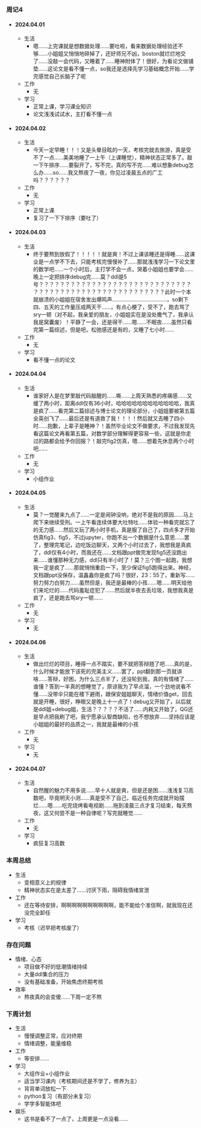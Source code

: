 ### 周记4

+ #### 2024.04.01

  + 生活
    + 嗯……上完课就是想数据处理……要吐啦，看来数据处理经验还不够……小姐姐又悄悄地碎掉了，还好师兄不凶，boston就烂烂地交了……没敲一会代码，又睡着了……睡神附体了！很好，为看论文做铺垫……这论文是看不懂一点，so我还是选择先学习基础概念开始……学完感觉自己长脑子了呢
  + 工作
    + 无
  + 学习
    + 正常上课，学习课业知识
    + 论文浅浅试试水，主打看不懂一点

+ #### 2024.04.02

  + 生活
    + 今天一定早睡！！！又是头晕目眩的一天，考核完就去旅游，真是受不了一点……美美地睡了一上午（上课睡觉），精神状态正常多了。敲一下午排序……要裂开了，写不完，真的写不完……难以想象debug怎么办……so……我又熬夜了一夜，你见过凌晨五点的广工吗？？？？？？
  + 工作
    + 无
  + 学习
    + 正常上课
    + 复习了一下下排序（要吐了）

+ #### 2024.04.03

  + 生活
    + 终于要熬到放假了！！！！！就是爽！不过上课该睡还是得睡……这课业是一点学不下去，只能考核完慢慢补了……那就浅浅学习一下论文里的数学吧……一个小时后，主打学不会一点，哭着小姐姐也要学会……晚上一定把排序debug完……莫？ddl是5号？？？？？？？？？？？？？？？？？？？？？？？？？？？？？？？？？？？？？？？？？？？？？？？？？？？？？？此时一个本就崩溃的小姐姐在宿舍发出爆鸣声………………………………，so剩下四、五天的工作量压成两天干……，有点心梗了，受不了，跑去骂了sry一顿（对不起，我亲爱的朋友，小姐姐实在是没处撒气了，我承认我是窝囊废）！平静了一会，还是得干……嗯……不眠夜……虽然只看完第一篇综述，但是吧，松弛感还是有的，又睡了七小时……
  + 工作
    + 无
  + 学习
    + 看不懂一点的论文

+ #### 2024.04.04

  + 生活
    + 谁家好人是在梦里敲代码敲醒的……嘶……上周天熟悉的疼痛感……又缓了两小时，距离ddl仅有36小时，哈哈哈哈哈哈哈哈哈哈哈哈，我真是疯了……看完第二篇综述与博士论文的理论部分，小姐姐要被第五篇全英创飞了……最后还是有道救了我！！！！然后就又去睡了四小时……抱歉，上辈子是睡神？！虽然毕业论文不做要求，不过我发现先看这篇论文再看第五篇，对数学部分理解得更容易一些，这就是你走过的路都会给予你回报？！敲完fig2仿真，嗯……想着先休息两个小时吧……
  + 工作
    + 无
  + 学习
    + 小组作业

+ #### 2024.04.05

  + 生活
    + 莫？一觉醒来九点了……一定是闹钟没响，绝对不是我的原因……马上爬下来继续受刑。一上午看连续体要大吐特吐……体验一种看完就忘了的无力感……然后又玩了两小时手机，真是服了自己了，四点多才开始仿真fig3、fig5，不过jupyter，你跑不出一个数据是什么意思……罢了，整理完笔记，边吃饭边聊天，又两个小时过去了，我想我是真疯了，ddl仅有4小时，而我还在……文档跟ppt做完发现fig5还没跑出来……谁懂那种无力感，ddl只有半小时了！莫？三个图一起跑，我想我一定是疯了……那就悄悄重启一下，至少保证fig5跑得出来。神经，文档跟ppt没保存，温鑫鑫你是疯了吗？很好，23：55了，重新写……努力努力白努力……虽然但是，我还是最棒的小孩……嗯……明天给他们来坨烂的……代码羞耻症犯了……然后就半夜去丢垃圾，我想我真是疯了，还是跑去骂sry一顿……
  + 工作
    + 无
  + 学习
    + 无

+ #### 2024.04.06

  + 生活
    + 做出烂烂的项目，睡得一点不踏实，要不就把答辩翘了吧……真的是，什么时候才能放下该死的完美主义……罢了，ppt翻到那一页就讲啥……答辩，好困，为什么三点半了，还没轮到我，真的有情绪了……谁懂？答到一半真的想睡觉了，原谅我为了早点溜，一个劲地说看不懂……没带伞只能在楼下避雨，跟保安姐姐聊天，情绪价值get，回去就是开睡，很好，睁眼又是晚上十一点了！debug又开始了，以后就是ddl姐+debug姐，生活？？？？？不活了……内耗又开始了，QG还是早点把我刷了吧，我宁愿承认智商缺陷，也不想放弃……坚持应该是小姐姐的最好的品质之一，我就是最棒的小孩
  + 工作
    + 无
  + 学习
    + 无

+ #### 2024.04.07

  + 生活
    + 自然醒的魅力不用多说……早十人就是爽，但是还是困……浅浅复习高数吧，毕竟明天小测……真是受不了自己，临近任务完成就开始摆烂……嗯……吃完烧烤看电视剧……拖到凌晨三点才复习结束，每天熬夜，这又何尝不是一种自律呢？写完就睡觉……
  + 工作
    + 无
  + 学习
    + 疯狂复习高数

### 本周总结

+ 生活
  + 变相意义上的规律
  + 精神状态实在是太差了……讨厌下雨，阻碍我情绪宣泄
+ 工作
  + 还在等待安排，啊啊啊啊啊啊啊啊啊啊，能不能给个准信啊，就我现在还没完全卸任
+ 学习
  + 考核（迟早把考核废了）

### 存在问题

+ 情绪、心态
  + 项目做不好的低潮情绪持续
  + 大量ddl集合的压力
  + 没有基础准备，开始焦虑终期考核
+ 效率
  + 熬夜真的会变傻……下周一定不熬

### 下周计划

+ 生活
  + 慢慢调整正常，应对终期
  + 情绪调整，能量维稳
+ 工作
  + 等安排……
+ 学习
  + 大组作业+小组作业
  + 适当学习课内（考核期间还是不学了，修养为主）
  + 背背单词放松一下
  + python复习（有部分未复习）
  + 学学多智能体吧
+ 娱乐
  + 这书是看不了一点了，上周更是一点没看……

